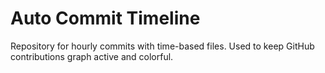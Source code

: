 # Auto Commit Timeline

Repository for hourly commits with time-based files. Used to keep GitHub contributions graph active and colorful.
